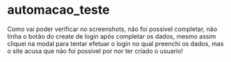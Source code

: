 # automacao_teste
Como vai poder verificar no screenshots, não foi possivel completar, não tinha o botão do create de login após completar os dados, 
mesmo assim  cliquei na modal para tentar efetuar o login no qual preenchi os dados, mas o site acusa que não foi possivel por nor ter criado o usuario!
